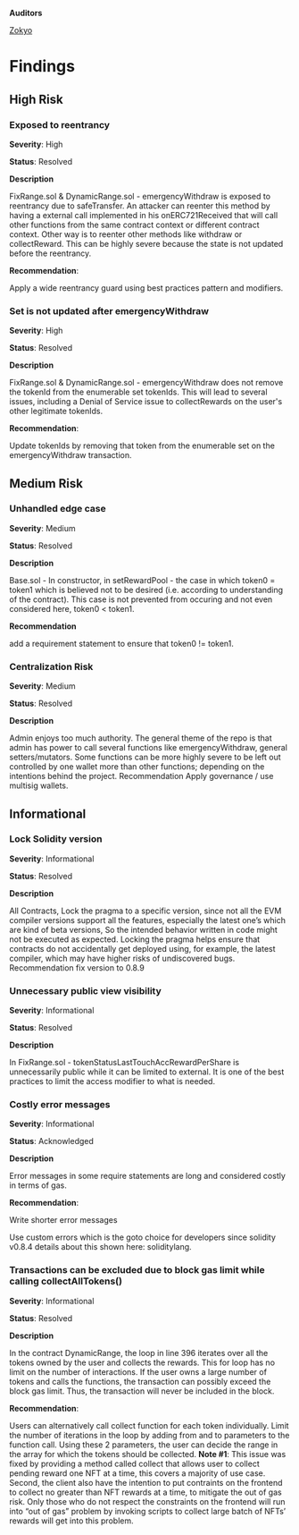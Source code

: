 **Auditors**

[Zokyo](https://x.com/zokyo_io)

# Findings

## High Risk

### Exposed to reentrancy


**Severity**: High

**Status**: Resolved

**Description**

FixRange.sol & DynamicRange.sol - emergencyWithdraw is exposed to reentrancy due to safeTransfer. An attacker can reenter this method by having a external call implemented in his onERC721Received that will call other functions from the same contract context or different contract context.  Other way is to reenter other methods like withdraw or collectReward.  This can be highly severe because the state is not updated before the reentrancy.

**Recommendation**: 

Apply a wide reentrancy guard using best practices pattern and modifiers.


### Set is not updated after emergencyWithdraw

**Severity**: High

**Status**: Resolved

**Description**

FixRange.sol & DynamicRange.sol - emergencyWithdraw does not remove the tokenId from the enumerable set tokenIds. This will lead to several issues, including a Denial of Service issue to collectRewards on the user's other legitimate tokenIds.

**Recommendation**: 

Update tokenIds by removing that token from the enumerable set on the emergencyWithdraw transaction.

## Medium Risk

### Unhandled edge case

**Severity**: Medium

**Status**: Resolved

**Description**

Base.sol - In constructor, in setRewardPool - the case in which token0 = token1 which is believed not to be desired (i.e. according to understanding of the contract). This case is not prevented from occuring and not even considered here, token0 < token1.

**Recommendation** 

add a requirement statement to ensure that token0 != token1.

### Centralization Risk

**Severity**: Medium

**Status**: Resolved

**Description**

Admin enjoys too much authority. The general theme of the repo is that admin has power to call several functions like emergencyWithdraw, general setters/mutators. Some functions can be more highly severe to be left out controlled by one wallet more than other functions; depending on the intentions behind the project. Recommendation Apply governance / use multisig wallets.

## Informational

### Lock Solidity version

**Severity**: Informational

**Status**: Resolved

**Description**

All Contracts, Lock the pragma to a specific version, since not all the EVM compiler versions support all the features, especially the latest one’s which are kind of beta versions, So the intended behavior written in code might not be executed as expected. Locking the pragma helps ensure that contracts do not accidentally get deployed using, for example, the latest compiler, which may have higher risks of undiscovered bugs. Recommendation fix version to 0.8.9



### Unnecessary public view visibility

**Severity**: Informational

**Status**: Resolved

**Description**

In FixRange.sol - tokenStatusLastTouchAccRewardPerShare is unnecessarily public while it can be limited to external. It is one of the best practices to limit the access modifier to what is needed.


### Costly error messages

**Severity**: Informational

**Status**: Acknowledged

**Description**

Error messages in some require statements are long and considered costly in terms of gas.

**Recommendation**:

Write shorter error messages

Use custom errors which is the goto choice for developers since solidity v0.8.4 details about this shown here: soliditylang.


### Transactions can be excluded due to block gas limit while calling collectAllTokens()

**Severity**: Informational

**Status**: Resolved

**Description**

In the contract DynamicRange, the loop in line 396 iterates over all the tokens owned by the user and collects the rewards. This for loop has no limit on the number of interactions. If the user owns a large number of tokens and calls the functions, the transaction can possibly exceed the block gas limit. Thus, the transaction will never be included in the block. 

**Recommendation**: 

Users can alternatively call collect function for each token individually. Limit the number of iterations in the loop by adding from and to parameters to the function call. Using these 2 parameters, the user can decide the range in the array for which the tokens should be collected. 
**Note #1**: This issue was fixed by providing a method called collect that allows user to collect pending reward one NFT at a time, this covers a majority of use case.
Second, the client also have  the intention to put contraints on the frontend to collect no greater than NFT rewards at a time, to mitigate the out of gas risk. Only those who do not respect the constraints on the frontend will run into “out of gas” problem by invoking scripts to collect large batch of NFTs’ rewards will get into this problem.

